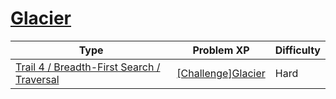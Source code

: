 # [Glacier](https://www.codetree.ai/trails/complete/curated-cards/challenge-glacier)

|Type|Problem XP|Difficulty|
|---|---|---|
|[Trail 4 / Breadth-First Search / Traversal](https://www.codetree.ai/trail-info/intermediate-low/)|[[Challenge]Glacier](https://www.codetree.ai/trails/complete/curated-cards/challenge-glacier/)|Hard|

